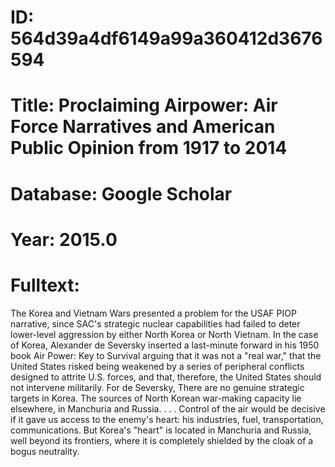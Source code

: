 # ID: 564d39a4df6149a99a360412d3676594
# Title: Proclaiming Airpower: Air Force Narratives and American Public Opinion from 1917 to 2014
# Database: Google Scholar
# Year: 2015.0
# Fulltext:
The Korea and Vietnam Wars presented a problem for the USAF PIOP narrative, since SAC's strategic nuclear capabilities had failed to deter lower-level aggression by either North Korea or North Vietnam.
In the case of Korea, Alexander de Seversky inserted a last-minute forward in his 1950 book Air Power: Key to Survival arguing that it was not a "real war," that the United States risked being weakened by a series of peripheral conflicts designed to attrite U.S. forces, and that, therefore, the United States should not intervene militarily.
For de Seversky, There are no genuine strategic targets in Korea.
The sources of North Korean war-making capacity lie elsewhere, in Manchuria and Russia. . . .
Control of the air would be decisive if it gave us access to the enemy's heart: his industries, fuel, transportation, communications.
But Korea's "heart" is located in Manchuria and Russia, well beyond its frontiers, where it is completely shielded by the cloak of a bogus neutrality.